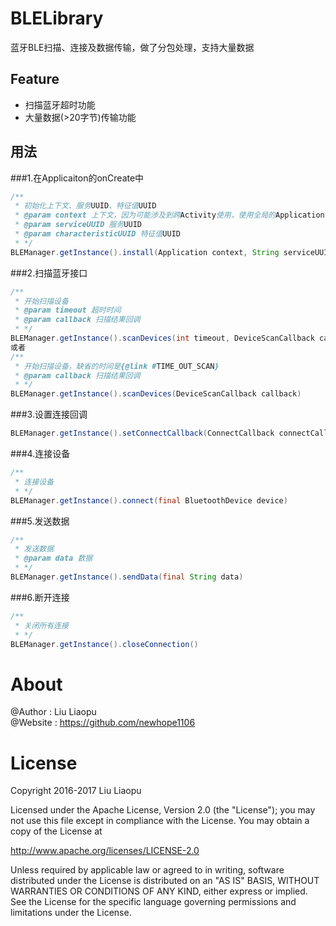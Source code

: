 # BLELibrary
蓝牙BLE扫描、连接及数据传输，做了分包处理，支持大量数据
<br>
## Feature
- 扫描蓝牙超时功能
- 大量数据(>20字节)传输功能

## 用法
###1.在Applicaiton的onCreate中
```java
/**
 * 初始化上下文、服务UUID、特征值UUID
 * @param context 上下文，因为可能涉及到跨Activity使用，使用全局的Application，可以在Application中初始化
 * @param serviceUUID 服务UUID
 * @param characteristicUUID 特征值UUID
 * */
BLEManager.getInstance().install(Application context, String serviceUUID, String characteristicUUID);
```

###2.扫描蓝牙接口
```java
/**
 * 开始扫描设备
 * @param timeout 超时时间
 * @param callback 扫描结果回调
 * */
BLEManager.getInstance().scanDevices(int timeout, DeviceScanCallback callback)
或者
/**
 * 开始扫描设备，缺省的时间是{@link #TIME_OUT_SCAN}
 * @param callback 扫描结果回调
 * */
BLEManager.getInstance().scanDevices(DeviceScanCallback callback)
```

###3.设置连接回调
```java
BLEManager.getInstance().setConnectCallback(ConnectCallback connectCallback)
```

###4.连接设备
```java
/**
 * 连接设备
 * */
BLEManager.getInstance().connect(final BluetoothDevice device)
```

###5.发送数据
```java
/**
 * 发送数据
 * @param data 数据
 * */
BLEManager.getInstance().sendData(final String data)
```

###6.断开连接
```java
/**
 * 关闭所有连接
 * */
BLEManager.getInstance().closeConnection()
```

# About
@Author : Liu Liaopu </br>
@Website : https://github.com/newhope1106

# License
Copyright 2016-2017 Liu Liaopu

Licensed under the Apache License, Version 2.0 (the "License"); you may not use this file except in compliance with the License. You may obtain a copy of the License at

http://www.apache.org/licenses/LICENSE-2.0

Unless required by applicable law or agreed to in writing, software distributed under the License is distributed on an "AS IS" BASIS, WITHOUT WARRANTIES OR CONDITIONS OF ANY KIND, either express or implied. See the License for the specific language governing permissions and limitations under the License.   
